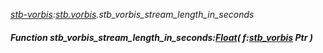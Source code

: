_[stb-vorbis](../../modules/stb-vorbis/stb-vorbis-module.md):[stb.vorbis](stb:stb-vorbis.md).stb\_vorbis\_stream\_length\_in\_seconds_
##### Function stb\_vorbis\_stream\_length\_in\_seconds:[Float](../../modules/wonkey/wonkey-types-float.md)( f:[stb_vorbis](../../modules/stb-vorbis/stb-vorbis-stb_vorbis.md) Ptr )
